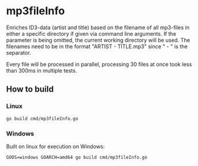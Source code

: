 # mp3fileInfo
Enriches ID3-data (artist and title) based on the filename of all mp3-files  in either a specific directory if 
given via command line arguments. If the parameter is being omitted, the current working directory will be used.
The filenames need to be in the format "ARTIST - TITLE.mp3" since " - " is the separator.

Every file will be processed in parallel, processing 30 files at once took less than 300ms in multiple tests. 
## How to build

### Linux
`go build cmd/mp3fileInfo.go`

### Windows 
Built on linux for execution on Windows:

`GOOS=windows GOARCH=amd64 go build cmd/mp3fileInfo.go`